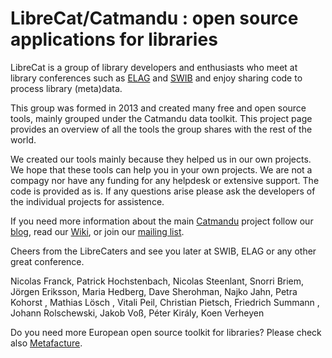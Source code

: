# LibreCat/Catmandu : open source applications for libraries 

LibreCat is a group of library developers and enthusiasts who meet at library conferences such as [ELAG](https://elag.org) and [SWIB](http://swib.org) and enjoy sharing code to process library (meta)data.

This group was formed in 2013 and created many free and open source tools, mainly grouped under the Catmandu data toolkit. This project page provides an overview of all the tools the group shares with the rest of the world.

We created our tools mainly because they helped us in our own projects. We hope that these tools can help you in your own projects. We are not a compagy nor have any funding for any helpdesk or extensive support. The code is provided as is. If any questions arise please ask the developers of the individual projects for assistence.

If you need more information about the main [Catmandu](https://metacpan.org/pod/Catmandu) project follow our [blog](https://librecatproject.wordpress.com), read our [Wiki](https://github.com/LibreCat/Catmandu/wiki), or join our [mailing list](https://lists.uni-bielefeld.de/mailman2/cgi/unibi/listinfo/librecat-dev).

Cheers from the LibreCaters and see you later at SWIB, ELAG or any other great conference.

Nicolas Franck, Patrick Hochstenbach, Nicolas Steenlant, Snorri Briem, Jörgen Eriksson, Maria Hedberg, Dave Sherohman, Najko Jahn, Petra Kohorst , Mathias Lösch , Vitali Peil, Christian Pietsch, Friedrich Summann , Johann Rolschewski, Jakob Voß, Péter Király, Koen Verheyen

Do you need more European open source toolkit for libraries? Please check also [Metafacture](https://metafacture.org).
